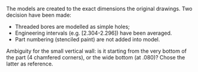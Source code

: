 The models are created to the exact dimensions the original drawings. Two decision have been made:
* Threaded bores are modelled as simple holes;
* Engineering intervals (e.g. [2.304-2.296]) have been averaged. 
* Part numbering (stenciled paint) are not added into model.


Ambiguity for the small vertical wall: is it starting from the very bottom of the part (4 chamfered corners), or the wide bottom (at .080)? Chose the latter as reference. 
